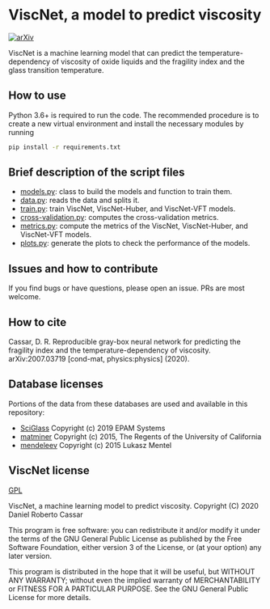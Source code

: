 # ViscNet, a model to predict viscosity
[![arXiv](https://img.shields.io/badge/arXiv-2007.03719-b31b1b.svg)](https://arxiv.org/abs/2007.03719)

ViscNet is a machine learning model that can predict the temperature-dependency of viscosity of oxide liquids and the fragility index and the glass transition temperature.

## How to use
Python 3.6+ is required to run the code. The recommended procedure is to create a new virtual environment and install the necessary modules by running

``` sh
pip install -r requirements.txt
```
## Brief description of the script files
- [models.py](./viscnet/models.py): class to build the models and function to train them.
- [data.py](./viscnet/data.py): reads the data and splits it.
- [train.py](./viscnet/train.py): train ViscNet, ViscNet-Huber, and ViscNet-VFT models.
- [cross-validation.py](./viscnet/cross-validation.py): computes the cross-validation metrics.
- [metrics.py](./viscnet/metrics.py): compute the metrics of the ViscNet, ViscNet-Huber, and ViscNet-VFT models.
- [plots.py](./viscnet/plots.py): generate the plots to check the performance of the models.

## Issues and how to contribute
If you find bugs or have questions, please open an issue. PRs are most welcome.

## How to cite
Cassar, D. R. Reproducible gray-box neural network for predicting the fragility index and the temperature-dependency of viscosity. arXiv:2007.03719 [cond-mat, physics:physics] (2020).

## Database licenses
Portions of the data from these databases are used and available in this repository:
- [SciGlass](https://github.com/epam/SciGlass/blob/master/LICENSE) Copyright (c) 2019 EPAM Systems
- [matminer](https://github.com/hackingmaterials/matminer/blob/master/LICENSE) Copyright (c) 2015, The Regents of the University of California
- [mendeleev](https://github.com/lmmentel/mendeleev/blob/master/LICENSE) Copyright (c) 2015 Lukasz Mentel

## ViscNet license
[GPL](https://github.com/drcassar/viscnet/blob/master/LICENSE)

ViscNet, a machine learning model to predict viscosity. Copyright (C) 2020 Daniel Roberto Cassar

This program is free software: you can redistribute it and/or modify it under the terms of the GNU General Public License as published by the Free Software Foundation, either version 3 of the License, or (at your option) any later version.

This program is distributed in the hope that it will be useful, but WITHOUT ANY WARRANTY; without even the implied warranty of MERCHANTABILITY or FITNESS FOR A PARTICULAR PURPOSE.  See the GNU General Public License for more details.
